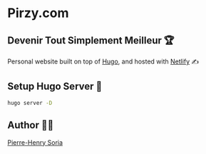# Pirzy.com
## Devenir Tout Simplement Meilleur 🏆

Personal website built on top of [Hugo](https://gohugo.io), and hosted with [Netlify](https://www.netlify.com) ✍


## Setup Hugo Server 🚀

```bash
hugo server -D
```


## Author 👨‍🍳

[Pierre-Henry Soria](https://pierrehenry.be)